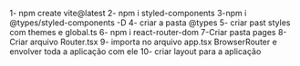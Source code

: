 1- npm create vite@latest
2- npm i styled-components
3-npm i @types/styled-components -D
4- criar a pasta @types
5- criar past styles com themes e global.ts
6- npm i react-router-dom
7-Criar pasta pages
8-Criar arquivo Router.tsx
9- importa no arquivo app.tsx BrowserRouter e envolver toda a aplicação com ele
10- criar layout para a aplicação

